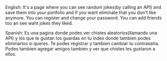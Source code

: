 English:
It's a page where you can see random jokes(by calling an API) and save them into your portfolio and if you want eliminate that you don't like anymore.
You can register and change your password.
You can add friends too an see waht jokes they liked.

Spanish:
Es una pagina donde podes ver chistes aleatorios(llamando una API) y los que te gustan los guardas en tu index donde tambien podes eliminarlos si queres.
Te podes registrar y tambien cambiar tu contraseña.
Podes tambien agregar amigos tambien y ver que chistes les gustaron a ellos.